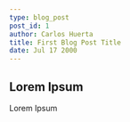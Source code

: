 ```yaml
---
type: blog_post
post_id: 1
author: Carlos Huerta 
title: First Blog Post Title
date: Jul 17 2000
---
```


## Lorem Ipsum

Lorem Ipsum